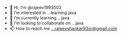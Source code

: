- 👋 Hi, I’m @rajeev1993502
- 👀 I’m interested in ...learning java
- 🌱 I’m currently learning ...java
- 💞️ I’m looking to collaborate on ...java
- 📫 How to reach me ...rajeevshankar93sr@gmail.com

<!---
rajeev1993502/rajeev1993502 is a ✨ special ✨ repository because its `README.md` (this file) appears on your GitHub profile.
You can click the Preview link to take a look at your changes.
--->
